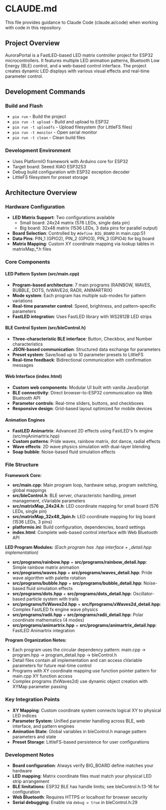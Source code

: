 # CLAUDE.md

This file provides guidance to Claude Code (claude.ai/code) when working with code in this repository.

## Project Overview

AuroraPortal is a FastLED-based LED matrix controller project for ESP32 microcontrollers. It features multiple LED animation patterns, Bluetooth Low Energy (BLE) control, and a web-based control interface. The project creates dynamic LED displays with various visual effects and real-time parameter control.

## Development Commands

### Build and Flash
- `pio run` - Build the project
- `pio run -t upload` - Build and upload to ESP32
- `pio run -t uploadfs` - Upload filesystem (for LittleFS files)
- `pio run -t monitor` - Open serial monitor
- `pio run -t clean` - Clean build files

### Development Environment
- Uses PlatformIO framework with Arduino core for ESP32
- Target board: Seeed XIAO ESP32S3
- Debug build configuration with ESP32 exception decoder
- LittleFS filesystem for preset storage

## Architecture Overview

### Hardware Configuration
- **LED Matrix Support**: Two configurations available
  - Small board: 24x24 matrix (576 LEDs, single data pin)
  - Big board: 32x48 matrix (1536 LEDs, 3 data pins for parallel output)
- **Board Selection**: Controlled by `#define BIG_BOARD` in main.cpp:51
- **Data Pins**: PIN_1 (GPIO2), PIN_2 (GPIO3), PIN_3 (GPIO4) for big board
- **Matrix Mapping**: Custom XY coordinate mapping via lookup tables in matrixMap_*.h files

### Core Components

#### LED Pattern System (src/main.cpp)
- **Program-based architecture**: 7 main programs (RAINBOW, WAVES, BUBBLE, DOTS, fxWAVE2d, RADII, ANIMARTRIX)
- **Mode system**: Each program has multiple sub-modes for pattern variations
- **Real-time parameter control**: Speed, brightness, and pattern-specific parameters
- **FastLED integration**: Uses FastLED library with WS2812B LED strips

#### BLE Control System (src/bleControl.h)
- **Three-characteristic BLE interface**: Button, Checkbox, and Number characteristics
- **JSON-based communication**: Structured data exchange for parameters
- **Preset system**: Save/load up to 10 parameter presets to LittleFS
- **Real-time feedback**: Bidirectional communication with confirmation messages

#### Web Interface (index.html)
- **Custom web components**: Modular UI built with vanilla JavaScript
- **BLE connectivity**: Direct browser-to-ESP32 communication via Web Bluetooth API
- **Parameter controls**: Real-time sliders, buttons, and checkboxes
- **Responsive design**: Grid-based layout optimized for mobile devices

#### Animation Engines
- **FastLED Animartrix**: Advanced 2D effects using FastLED's fx engine (src/myAnimartrix.hpp)
- **Custom patterns**: Pride waves, rainbow matrix, dot dance, radial effects
- **Wave effects**: 2D wave physics simulation with dual-layer blending
- **Soap bubble**: Noise-based fluid simulation effects

### File Structure

**Framework Core:**
- **src/main.cpp**: Main program loop, hardware setup, program switching, global mappings
- **src/bleControl.h**: BLE server, characteristic handling, preset management, cVariable parameters
- **src/matrixMap_24x24.h**: LED coordinate mapping for small board (576 LEDs, single pin)  
- **src/matrixMap_32x48_3pin.h**: LED coordinate mapping for big board (1536 LEDs, 3 pins)
- **platformio.ini**: Build configuration, dependencies, board settings
- **index.html**: Complete web-based control interface with Web Bluetooth API

**LED Program Modules:** *(Each program has .hpp interface + _detail.hpp implementation)*
- **src/programs/rainbow.hpp** + **src/programs/rainbow_detail.hpp**: Simple rainbow matrix animation  
- **src/programs/waves.hpp** + **src/programs/waves_detail.hpp**: Pride wave algorithm with palette rotation
- **src/programs/bubble.hpp** + **src/programs/bubble_detail.hpp**: Noise-based fluid simulation effects
- **src/programs/dots.hpp** + **src/programs/dots_detail.hpp**: Oscillator-based particle system with trails
- **src/programs/fxWaves2d.hpp** + **src/fprograms/xWaves2d_detail.hpp**: Complex FastLED fx engine wave physics
- **src/programs/radii.hpp** + **src/programs/radii_detail.hpp**: Polar coordinate mathematics (4 modes)
- **src/programs/animartrix.hpp** + **src/programs/animartrix_detail.hpp**: FastLED Animartrix integration

**Program Organization Notes:**
- Each program uses the circular dependency pattern: main.cpp → program.hpp → program_detail.hpp → bleControl.h
- Detail files contain all implementation and can access cVariable parameters for future real-time control
- Programs with XY coordinate mapping use function pointer pattern for main.cpp XY function access
- Complex programs (fxWaves2d) use dynamic object creation with XYMap parameter passing

### Key Integration Points
- **XY Mapping**: Custom coordinate system connects logical XY to physical LED indices
- **Parameter System**: Unified parameter handling across BLE, web interface, and pattern engines
- **Animation State**: Global variables in bleControl.h manage pattern parameters and state
- **Preset Storage**: LittleFS-based persistence for user configurations

### Development Notes
- **Board configuration**: Always verify BIG_BOARD define matches your hardware
- **LED mapping**: Matrix coordinate files must match your physical LED strip arrangement
- **BLE limitations**: ESP32 BLE has handle limits; see bleControl.h:13-16 for configuration
- **Web Bluetooth**: Requires HTTPS or localhost for browser security
- **Serial debugging**: Enable via `debug = true` in bleControl.h:29

